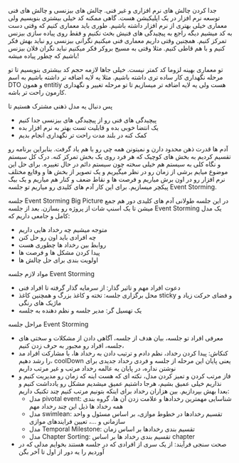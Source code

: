 جدا کردن چالش های نرم افزاری و غیر فنی.
چالش های بیزنسی و چالش های فنی توسعه نرم افزار در یک اپلیکیشن هست. 
گاهی ممکنه کد خیلی بیشتری بنویسیم ولی معماری خیلی بهتری از نرم افزار داشته باشیم. 
طوری باید معماری کنیم که وقتی دست به کد میشیم دیگه راجع به پیچیدگی های فنیش بخث نکنیم و فقط روی پیاده سازی بیزنس تمرکز کنیم. 
همچنین وقتی داریم معماری فنی میکنیم نگرانی بیزنسی رو نباید بهش فکر کنیم و با هم قاطی کنیم. مثلا وقتی به مسیج بروکر فکر میکنیم نباید نگران فلان بیزنس باشیم که چطور پیاده میشه!

تو معماری بهینه لزوما کد کمتر نیست. خیلی جاها لازمه حجم کد بیشتری بنویسیم تا تو مرحله نگهداری کار ساده تری داشته باشیم. مثلا یه لایه اضافه تر داشته باشیم به اسم  DTO و همون entitiy هست ولی یه لایه اضافه تر میسازیم تا تو مرحله تغییر و نگهداری کارمون راحت تر باشه. 

پس دنبال یه مدل ذهنی مشترک هستیم تا
- پیچیدگی های فنی رو از پیچیدگی های بیزنسی جدا کنیم 
- یک انتضا خوبی بده و قابلیت تست بهتر به نرم افزار بده
- کمک کنه در بلند مدت راحت تر نگهداری انجام بدیم

آدم ها قدرت ذهن محدود دارن و نمیتونن همه چی رو با هم یاد گرفت. بنابراین برنامه رو تقسیم کردیم به بخش های کوچیک که هر فرد روی یک بخش تمرکز کنه. 
درک کل سیستم و نگاه کلی به سیستم هم خیلی سخته چون سیستم دائم در حال تغییره. برای حل این موضوع میایم برشی از زمان رو در نظر میگیریم و یک تصویر از بخش ها و وقایع مختلف نرم افزار رو در اون برش میاریم و فرصت ها و نقاط ضعف  و کنار هم میاریم و یک بیگ پیکچر میسازیم. برای این کار آدم های کلیدی رو میاریم تو جلسه Event Storming.

جلسه Event Storming Big Picture
در این جلسه طولانی آدم های کلیدی دور هم جمع میشن تا یک اسنپ شات از پروژه رو بسازن. 
بعد از جلسه Event Storming یک مدل کامل و جامعی داریم که:
- متوجه میشیم چه رخداد هایی داریم 
- چه افرادی باید اون رو حل کنن
- روابط بین رخداد ها چطوری هست
- پیدا کردن مشکل ها و فرصت ها
- اولویت بندی برای حل چالش ها

مواد لازم جلسه Event Storming
- دعوت افراد مهم و تاثیر گذار: از سرمایه گذار گرفته تا افراد فنی
- محل برگزاری جلسه: تخته و کاغذ بزرگ و همچنین کاغذ sticky و فضای حرکت زیاد و ماژیک های رنگی
- یک تهسیل گر: مدیر جلسه و نظم دهنده به جلسه

مراحل جلسه Event Storming
- معرفی افراد تو جلسه، بیان هدف از جلسه، آگاهی دادن از مشکلات و سختی های جلسه، افراد رو مجبور به حرف زدن کنیم، 
- کنکاش: پیدا کردن رخداد، نظم دادم و ترتیب دادن به رخداد ها، با مشارکت افراد مد را رشد دهیم، coolDown یعنی پایان این مرحله از جلسه و فردی رخداد جدیدی برای نوشتن نداره، در پایان یه عالمه رخداد مرتب و غیر مرتب داریم
- فاز مرتب کردن و تمیز کردن مدل، نکته ای که هست اینه که زمان رو مدیریت کنیم و نذاریم خیلی عمیق بشیم، هرجا داشتیم عمیق میشدیم مشکل رو یادداشت کنیم و بعدا بهش بپردازیم. بین هزاران رخداد برای اینکه بتونیم مرتب کنیم چند تکنیک داریم:
	- مدل pivotal event: شناسایی مهمترین رخدادها و علامت زدن آن ها، گروه بندی همه رخداد ها ذیل این چند رخداد مهم
	- مدل swimlean: تقسیم رخدادها در خطوط موازی، بر اساس مسئول و واحد سازمانی و ...، تعیین فرایندهای موازی
	- مدل Temporal Milestone: تقسیم بندی رخدادها بر اساس زمان
	- مدل Chapter Sorting: تقسیم بندی رخداد ها بر اساس chapter
- صحت سنجی فرآیند: از یک سری از افرادی که در جلسه هستند بخوایم مدلی که در آوردیم را یه دور از اول تا آخر بگن







